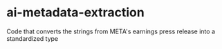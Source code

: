 # ai-metadata-extraction
Code that converts the strings from META's earnings press release into a standardized type
